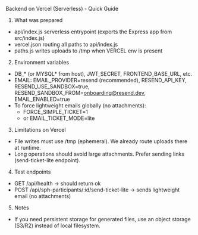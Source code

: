 Backend on Vercel (Serverless) - Quick Guide

1) What was prepared
- api/index.js serverless entrypoint (exports the Express app from src/index.js)
- vercel.json routing all paths to api/index.js
- paths.js writes uploads to /tmp when VERCEL env is present

2) Environment variables
- DB_* (or MYSQL* from host), JWT_SECRET, FRONTEND_BASE_URL, etc.
- EMAIL: EMAIL_PROVIDER=resend (recommended), RESEND_API_KEY, RESEND_USE_SANDBOX=true, RESEND_SANDBOX_FROM=onboarding@resend.dev, EMAIL_ENABLED=true
- To force lightweight emails globally (no attachments):
	- FORCE_SIMPLE_TICKET=1
	- or EMAIL_TICKET_MODE=lite

3) Limitations on Vercel
- File writes must use /tmp (ephemeral). We already route uploads there at runtime.
- Long operations should avoid large attachments. Prefer sending links (send-ticket-lite endpoint).

4) Test endpoints
- GET /api/health -> should return ok
- POST /api/sph-participants/:id/send-ticket-lite -> sends lightweight email (no attachments)

5) Notes
- If you need persistent storage for generated files, use an object storage (S3/R2) instead of local filesystem.
